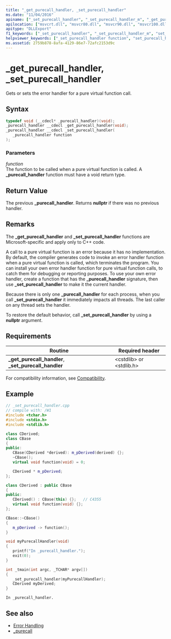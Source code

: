```yaml
---
title: "_get_purecall_handler, _set_purecall_handler"
ms.date: "11/04/2016"
apiname: ["_set_purecall_handler", "_set_purecall_handler_m", "_get_purecall_handler"]
apilocation: ["msvcrt.dll", "msvcr80.dll", "msvcr90.dll", "msvcr100.dll", "msvcr100_clr0400.dll", "msvcr110.dll", "msvcr110_clr0400.dll", "msvcr120.dll", "msvcr120_clr0400.dll", "ucrtbase.dll"]
apitype: "DLLExport"
f1_keywords: ["_set_purecall_handler", "_set_purecall_handler_m", "set_purecall_handler_m", "set_purecall_handler", "stdlib/_set_purecall_handler", "stdlib/_get_purecall_handler", "_get_purecall_handler"]
helpviewer_keywords: ["_set_purecall_handler function", "set_purecall_handler function", "purecall_handler", "set_purecall_handler_m function", "_purecall_handler", "_set_purecall_handler_m function", "_get_purecall_handler function"]
ms.assetid: 2759b878-8afa-4129-86e7-72afc2153d9c
---
```

# _get_purecall_handler, _set_purecall_handler

Gets or sets the error handler for a pure virtual function call.

## Syntax

```cpp
typedef void (__cdecl* _purecall_handler)(void);
_purecall_handler __cdecl _get_purecall_handler(void);
_purecall_handler __cdecl _set_purecall_handler(
   _purecall_handler function
);
```

### Parameters

*function*<br/>
The function to be called when a pure virtual function is called. A **_purecall_handler** function must have a void return type.

## Return Value

The previous **_purecall_handler**. Returns **nullptr** if there was no previous handler.

## Remarks

The **_get_purecall_handler** and **_set_purecall_handler** functions are Microsoft-specific and apply only to C++ code.

A call to a pure virtual function is an error because it has no implementation. By default, the compiler generates code to invoke an error handler function when a pure virtual function is called, which terminates the program. You can install your own error handler function for pure virtual function calls, to catch them for debugging or reporting purposes. To use your own error handler, create a function that has the **_purecall_handler** signature, then use **_set_purecall_handler** to make it the current handler.

Because there is only one **_purecall_handler** for each process, when you call **_set_purecall_handler** it immediately impacts all threads. The last caller on any thread sets the handler.

To restore the default behavior, call **_set_purecall_handler** by using a **nullptr** argument.

## Requirements

|Routine|Required header|
|-------------|---------------------|
|**_get_purecall_handler**, **_set_purecall_handler**|\<cstdlib> or \<stdlib.h>|

For compatibility information, see [Compatibility](../../c-runtime-library/compatibility.md).

## Example

```cpp
// _set_purecall_handler.cpp
// compile with: /W1
#include <tchar.h>
#include <stdio.h>
#include <stdlib.h>

class CDerived;
class CBase
{
public:
   CBase(CDerived *derived): m_pDerived(derived) {};
   ~CBase();
   virtual void function(void) = 0;

   CDerived * m_pDerived;
};

class CDerived : public CBase
{
public:
   CDerived() : CBase(this) {};   // C4355
   virtual void function(void) {};
};

CBase::~CBase()
{
   m_pDerived -> function();
}

void myPurecallHandler(void)
{
   printf("In _purecall_handler.");
   exit(0);
}

int _tmain(int argc, _TCHAR* argv[])
{
   _set_purecall_handler(myPurecallHandler);
   CDerived myDerived;
}
```

```Output
In _purecall_handler.
```

## See also

- [Error Handling](../../c-runtime-library/error-handling-crt.md)
- [_purecall](purecall.md)
